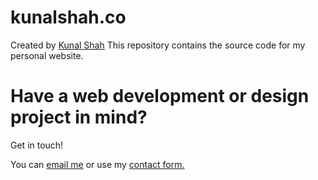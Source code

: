 
# kunalshah.co
Created by [Kunal Shah](http://kunalshah.co)
This repository contains the source code for my personal website.

# Have a web development or design project in mind? 
Get in touch! 

You can [email me](mailto:contact@kunalshah.co) or use my [contact form.](http://kunalshah.co/#contact)
